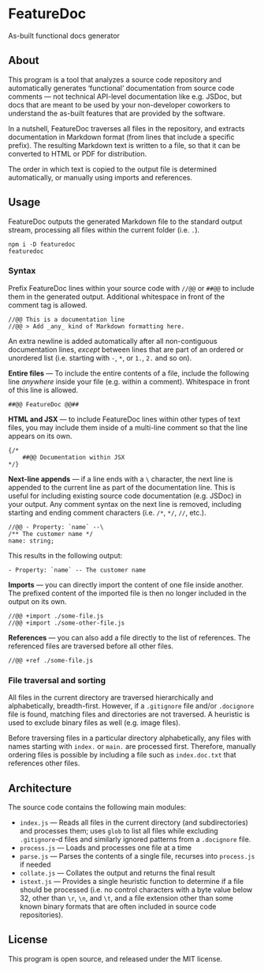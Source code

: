 # FeatureDoc

As-built functional docs generator

## About

This program is a tool that analyzes a source code repository and automatically generates ‘functional’ documentation from source code comments — not technical API-level documentation like e.g. JSDoc, but docs that are meant to be used by your non-developer coworkers to understand the as-built features that are provided by the software.

In a nutshell, FeatureDoc traverses all files in the repository, and extracts documentation in Markdown format (from lines that include a specific prefix). The resulting Markdown text is written to a file, so that it can be converted to HTML or PDF for distribution.

The order in which text is copied to the output file is determined automatically, or manually using imports and references.

## Usage

FeatureDoc outputs the generated Markdown file to the standard output stream, processing all files within the current folder (i.e. `.`).

```
npm i -D featuredoc
featuredoc
```

### Syntax

Prefix FeatureDoc lines within your source code with `//@@` or `##@@` to include them in the generated output. Additional whitespace in front of the comment tag is allowed.

```
//@@ This is a documentation line
//@@ > Add _any_ kind of Markdown formatting here.
```

An extra newline is added automatically after all non-contiguous documentation lines, _except_ between lines that are part of an ordered or unordered list (i.e. starting with `-`, `*`, or `1.`, `2.` and so on).

**Entire files** — To include the entire contents of a file, include the following line _anywhere_ inside your file (e.g. within a comment). Whitespace in front of this line is allowed.

```
##@@ FeatureDoc @@##
```

**HTML and JSX** — to include FeatureDoc lines within other types of text files, you may include them inside of a multi-line comment so that the line appears on its own.

```
{/*
    ##@@ Documentation within JSX
*/}
```

**Next-line appends** — if a line ends with a `\` character, the next line is appended to the current line as part of the documentation line. This is useful for including existing source code documentation (e.g. JSDoc) in your output. Any comment syntax on the next line is removed, including starting and ending comment characters (i.e. `/*`, `*/`, `//`, etc.).

```
//@@ - Property: `name` --\
/** The customer name */
name: string;
```

This results in the following output:

```
- Property: `name` -- The customer name
```

**Imports** — you can directly import the content of one file inside another. The prefixed content of the imported file is then no longer included in the output on its own.

```
//@@ +import ./some-file.js
//@@ +import ./some-other-file.js
```

**References** — you can also add a file directly to the list of references. The referenced files are traversed before all other files.

```
//@@ +ref ./some-file.js
```

### File traversal and sorting

All files in the current directory are traversed hierarchically and alphabetically, breadth-first. However, if a `.gitignore` file and/or `.docignore` file is found, matching files and directories are not traversed. A heuristic is used to exclude binary files as well (e.g. image files).

Before traversing files in a particular directory alphabetically, any files with names starting with `index.` or `main.` are processed first. Therefore, manually ordering files is possible by including a file such as `index.doc.txt` that references other files.

## Architecture

The source code contains the following main modules:

- `index.js` — Reads all files in the current directory (and subdirectories) and processes them; uses `glob` to list all files while excluding `.gitignore`-d files and similarly ignored patterns from a `.docignore` file.
- `process.js` — Loads and processes one file at a time
- `parse.js` — Parses the contents of a single file, recurses into `process.js` if needed
- `collate.js` — Collates the output and returns the final result
- `istext.js` — Provides a single heuristic function to determine if a file should be processed (i.e. no control characters with a byte value below 32, other than `\r`, `\n`, and `\t`, and a file extension other than some known binary formats that are often included in source code repositories).

## License

This program is open source, and released under the MIT license.
